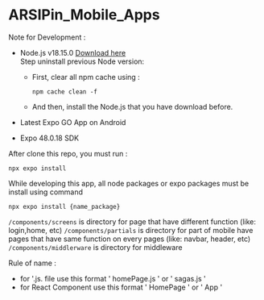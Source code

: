 # ARSIPin_Mobile_Apps

Note for Development :
- Node.js v18.15.0 [Download here](https://nodejs.org/dist/v18.15.0/node-v18.15.0-x64.msi)<br>
  Step uninstall previous Node version:
  - First, clear all npm cache using :
    ```
    npm cache clean -f
    ```

  - And then, install the Node.js that you have download before.
  
- Latest Expo GO App on Android
- Expo 48.0.18 SDK 

After clone this repo, you must run :
```
npx expo install
```

While developing this app, all node packages or expo packages must be install using command
```
npx expo install {name_package}
```

```/components/screens```   is directory for page that have different function (like: login,home, etc)
```/components/partials```   is directory for part of mobile have pages that have same function on every pages (like: navbar, header, etc)
```/components/middlerware```  is directory for middleware 

Rule of name :
- for '.js. file use this format ' homePage.js ' or ' sagas.js '
- for React Component use this format ' HomePage '  or ' App '